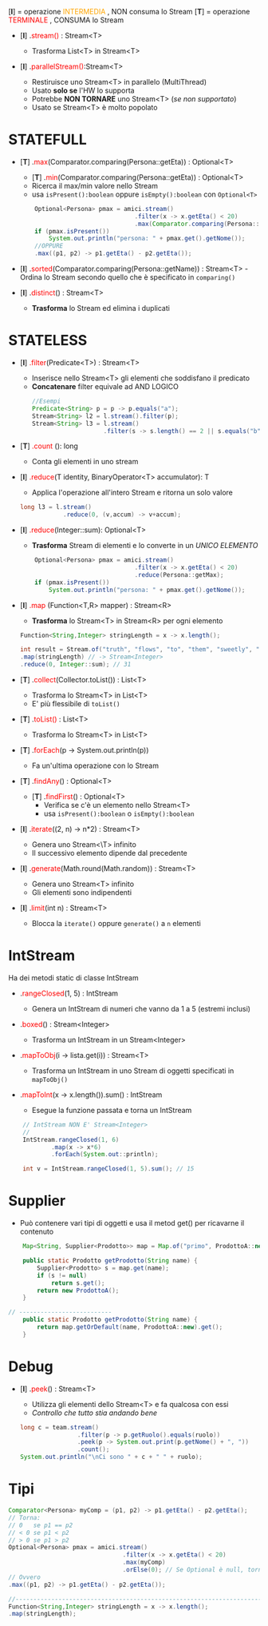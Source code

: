[**I**] = operazione <font color = "orange"> INTERMEDIA </font>, NON consuma lo Stream
[**T**] = operazione <font color = "red"> TERMINALE </font>, CONSUMA lo Stream



- [**I**] .<font color = "red">stream()</font> : Stream\<T> 
    - Trasforma List\<T> in Stream\<T>


- [**I**] .<font color = "red">parallelStream()</font>:Stream\<T>
    - Restiruisce uno Stream\<T> in parallelo (MultiThread)
    - Usato **solo se** l'HW lo supporta
    - Potrebbe **NON TORNARE** uno Stream\<T> (*se non supportato*)
    - Usato se Stream\<T> è molto popolato


# STATEFULL
- [**T**] .<font color = "red">max</font>(Comparator.comparing(Persona::getEta)) : Optional\<T>
    
    - [**T**] .<font color = "red">min</font>(Comparator.comparing(Persona::getEta)) : Optional\<T>
    - Ricerca il max/min valore nello Stream
    - usa ```isPresent():boolean``` oppure ```isEmpty():boolean``` con ```Optional<T>```
    ```java
        Optional<Persona> pmax = amici.stream()
                                    .filter(x -> x.getEta() < 20)
                                    .max(Comparator.comparing(Persona::getEta));
        if (pmax.isPresent())
            System.out.println("persona: " + pmax.get().getNome());
        //OPPURE
        .max((p1, p2) -> p1.getEta() - p2.getEta());
    ```



-    [**I**] .<font color = "red">sorted</font>(Comparator.comparing(Persona::getName)) : Stream\<T>
    - Ordina lo Stream secondo quello che è specificato in ```comparing()```


- [**I**] .<font color = "red">distinct</font>() : Stream\<T>
    - **Trasforma** lo Stream ed elimina i duplicati





# STATELESS

- [**I**] <font color = "red"> .filter</font>(Predicate\<T>) : Stream\<T> 
    - Inserisce nello Stream\<T> gli elementi che soddisfano il predicato
    - **Concatenare** filter equivale ad AND LOGICO
        ```java 
        //Esempi
        Predicate<String> p = p -> p.equals("a");
        Stream<String> l2 = l.stream().filter(p);
        Stream<String> l3 = l.stream()
                            .filter(s -> s.length() == 2 || s.equals("b"));
        ```


- [**T**] <font color = "red"> .count</font> (): long
    - Conta gli elementi in uno stream


- [**I**] <font color = "red"> .reduce</font>(T identity, BinaryOperator\<T> accumulator): T
    - Applica l'operazione all'intero Stream e ritorna un solo valore
    ```java
    long l3 = l.stream()
                .reduce(0, (v,accum) -> v+accum);
    ```

- [**I**] <font color = "red"> .reduce</font>(Integer::sum): Optional\<T>
    - **Trasforma** Stream di elementi e lo converte in un *UNICO ELEMENTO*
    ```java
        Optional<Persona> pmax = amici.stream()
                                    .filter(x -> x.getEta() < 20)
                                    .reduce(Persona::getMax);
        if (pmax.isPresent())
            System.out.println("persona: " + pmax.get().getNome());
    ```


- [**I**] <font color = "red">.map </font> (Function\<T,R> mapper) : Stream\<R>
    - **Trasforma** lo Stream\<T> in Stream\<R> per ogni elemento
    ```java
    Function<String,Integer> stringLength = x -> x.length();
    
    int result = Stream.of("truth", "flows", "to", "them", "sweetly", "by","nature") // -> Stream<String>
    .map(stringLength) // -> Stream<Integer>
    .reduce(0, Integer::sum); // 31
    ```


- [**T**] .<font color = "red">collect</font>(Collector.toList()) : List\<T>
    - Trasforma lo Stream\<T> in List\<T>
    - E' più flessibile di ```toList()```


- [**T**] .<font color = "red">toList()</font> : List\<T>
    - Trasforma lo Stream\<T> in List\<T>


- [**T**] .<font color = "red">forEach</font>(p -> System.out.println(p))
    - Fa un'ultima operazione con lo Stream



- [**T**] .<font color = "red">findAny</font>() : Optional\<T>
    - [**T**] .<font color = "red">findFirst</font>() : Optional\<T>
        - Verifica se c'è un elemento nello Stream\<T>
        - usa ```isPresent():boolean``` o ```isEmpty():boolean```


- [**I**] .<font color = "red">iterate</font>((2, n) -> n*2) : Stream\<T>
    - Genera uno Stream<\T> infinito
    - Il successivo elemento dipende dal precedente


- [**I**] .<font color = "red">generate</font>(Math.round(Math.random)) : Stream\<T>
    - Genera uno Stream\<T> infinito
    - Gli elementi sono indipendenti



- [**I**] .<font color = "red">limit</font>(int n) : Stream\<T>
    - Blocca la ```iterate()``` oppure ```generate()``` a ```n``` elementi



# IntStream
Ha dei metodi static di classe IntStream

- .<font color = "red">rangeClosed</font>(1, 5) : IntStream
    - Genera un IntStream di numeri che vanno da 1 a 5 (estremi inclusi)

- .<font color = "red">boxed</font>() : Stream\<Integer>
    - Trasforma un IntStream in un Stream\<Integer>

- .<font color = "red">mapToObj</font>(i -> lista.get(i)) : Stream\<T>
    - Trasforma un IntStream in uno Stream di oggetti specificati in ```mapToObj()```

- .<font color = "red">mapToInt</font>(x -> x.length()).sum() : IntStream
    - Esegue la funzione passata e torna un IntStream

```java
    // IntStream NON E' Stream<Integer>
    // 
    IntStream.rangeClosed(1, 6)
            .map(x -> x*6)
            .forEach(System.out::println);

    int v = IntStream.rangeClosed(1, 5).sum(); // 15
```


# Supplier
- Può contenere vari tipi di oggetti e usa il metod get() per ricavarne il contenuto
```java
    Map<String, Supplier<Prodotto>> map = Map.of("primo", ProdottoA::new, "secondo", ProdottoB::new, "terzo", ProdottoC::new);

    public static Prodotto getProdotto(String name) {
        Supplier<Prodotto> s = map.get(name);
        if (s != null)
            return s.get();
        return new ProdottoA();
    } 

// --------------------------
    public static Prodotto getProdotto(String name) {
        return map.getOrDefault(name, ProdottoA::new).get();
    }
```

# Debug
- [**I**] .<font color = "red">peek</font>() : Stream\<T>
    - Utilizza gli elementi dello Stream\<T> e fa qualcosa con essi
    - *Controllo che tutto stia andando bene*

    ```java
    long c = team.stream()
                    .filter(p -> p.getRuolo().equals(ruolo))
                    .peek(p -> System.out.print(p.getNome() + ", "))
                    .count();
    System.out.println("\nCi sono " + c + " " + ruolo);
    ```


# Tipi
```java
Comparator<Persona> myComp = (p1, p2) -> p1.getEta() - p2.getEta();
// Torna:
// 0   se p1 == p2
// < 0 se p1 < p2
// > 0 se p1 > p2
Optional<Persona> pmax = amici.stream()
                                .filter(x -> x.getEta() < 20)
                                .max(myComp)
                                .orElse(0); // Se Optional è null, torna 0 (specificato fra parentesi)
// Ovvero
.max((p1, p2) -> p1.getEta() - p2.getEta());

//-------------------------------------------------------------------------------
Function<String,Integer> stringLength = x -> x.length();
.map(stringLength);
```
